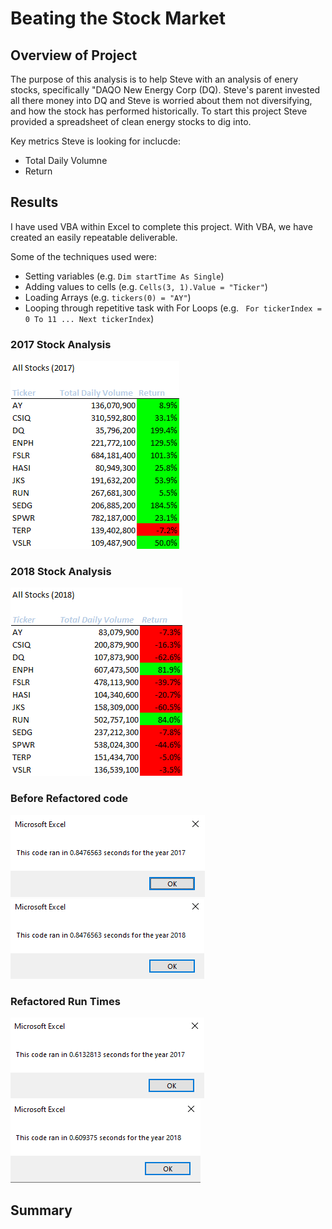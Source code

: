 # Beating the Stock Market

## Overview of Project
The purpose of this analysis is to help Steve with an analysis of enery stocks, specifically "DAQO New Energy Corp (DQ). Steve's parent invested all there money into DQ and Steve is worried about them not diversifying, and how the stock has performed historically. To start this project Steve provided a spreadsheet of clean energy stocks to dig into. 

Key metrics Steve is looking for inclucde: 
- Total Daily Volumne
- Return


## Results

I have used VBA within Excel to complete this project. With VBA, we have created an easily repeatable deliverable. 

Some of the techniques used were:
- Setting variables (e.g. ```Dim startTime As Single```)
- Adding values to cells (e.g. ```Cells(3, 1).Value = "Ticker"```)
- Loading Arrays (e.g. ```tickers(0) = "AY"```)
- Looping through repetitive task with For Loops (e.g. ``` For tickerIndex = 0 To 11 ... Next tickerIndex```)



### 2017 Stock Analysis

![2017 Stock Analysis](/Resources/All_Stocks_(2017).png)

### 2018 Stock Analysis

![2018 Stock Analysis](/Resources/All_Stocks_(2018).png)

### Before Refactored code

![2017 Before Refactored Run Time](/Resources/VBA_Challenge_2017_Before_Refactoring.PNG)
![2018 Before Refactored Run Time](/Resources/VBA_Challenge_2018_Before_Refactoring.PNG)

### Refactored Run Times

![2017 Refactored Run Time](/Resources/VBA_Challenge_2017.PNG)
![2018 Refactored Run Time](/Resources/VBA_Challenge_2018.PNG)


## Summary
